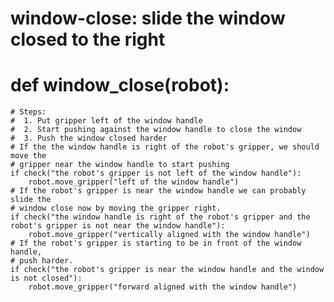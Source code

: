 # window-close: slide the window closed to the right
# def window_close(robot):
    # Steps:
    #  1. Put gripper left of the window handle
    #  2. Start pushing against the window handle to close the window
    #  3. Push the window closed harder
    # If the the window handle is right of the robot's gripper, we should move the
    # gripper near the window handle to start pushing
    if check("the robot's gripper is not left of the window handle"):
        robot.move_gripper("left of the window handle")
    # If the robot's gripper is near the window handle we can probably slide the
    # window close now by moving the gripper right.
    if check("the window handle is right of the robot's gripper and the robot's gripper is not near the window handle"):
        robot.move_gripper("vertically aligned with the window handle")
    # If the robot's gripper is starting to be in front of the window handle,
    # push harder.
    if check("the robot's gripper is near the window handle and the window is not closed"):
        robot.move_gripper("forward aligned with the window handle")